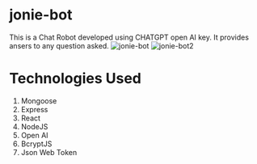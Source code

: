 # jonie-bot
This is a Chat Robot developed using CHATGPT open AI key. It provides ansers to any question asked.
![jonie-bot](https://user-images.githubusercontent.com/73966666/210431365-188c726d-6e94-4261-b37f-2a0baf992917.PNG)
![jonie-bot2](https://user-images.githubusercontent.com/73966666/210431418-701c74ba-4b2a-4669-b234-741df6e0931e.PNG)

# Technologies Used
1. Mongoose
2. Express
3. React
4. NodeJS
5. Open AI
6. BcryptJS
7. Json Web Token
